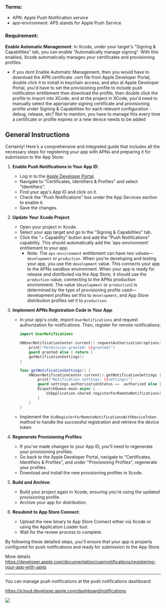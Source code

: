 

### Terms:
- APN: Apple Push Notification service
- aps-environment: APS stands for Apple Push Service

### Requirement:

**Enable Automatic Management**: In Xcode, under your target's "Signing & Capabilities" tab, you can enable "Automatically manage signing". With this enabled, Xcode automatically manages your certificates and provisioning profiles.

-  If you dont Enable Automatic Management, then you would have to download the APN certificate .cert file from Apple Developer Portal, double click it to install in keychain access; and also at Apple Developer Portal, you'd have to set the provisioning profile to include push notification entitlement then download the profile, then double click the profile to import into XCode; and at the project in XCode, you'd need to manually select the appropriate signing certificate and provisioning profile under Signing & Capabilities for each relevant configuration - debug, release, etc? Not to mention, you have to manage this every time a certificate or profile expires or a new device needs to be added


## General Instructions

Certainly! Here's a comprehensive and integrated guide that includes all the necessary steps for registering your app with APNs and preparing it for submission to the App Store:

1. **Enable Push Notifications in Your App ID**:
   - Log in to the [Apple Developer Portal](https://developer.apple.com/).
   - Navigate to "Certificates, Identifiers & Profiles" and select "Identifiers".
   - Find your app's App ID and click on it.
   - Check the "Push Notifications" box under the App Services section to enable it.
   - Save the changes.

2. **Update Your Xcode Project**:
   - Open your project in Xcode.
   - Select your app target and go to the "Signing & Capabilities" tab.
   - Click the "+ Capability" button and add the "Push Notifications" capability. This should automatically add the 'aps-environment' entitlement to your app.
	   - Note: The `aps-environment` entitlement can have two values—`development` or `production`. When you're developing and testing your app, you use the `development` value. This connects your app to the APNs sandbox environment. When your app is ready for release and distributed via the App Store, it should use the `production` value, connecting to the APNs production environment. The value (`development` or `production`) is determined by the type of provisioning profile used—development profiles set this to `development`, and App Store distribution profiles set it to `production`.

3. **Implement APNs Registration Code in Your App**:
   - In your app's code, import `UserNotifications` and request authorization for notifications. Then, register for remote notifications:
     ```swift
     import UserNotifications

     UNUserNotificationCenter.current().requestAuthorization(options: [.alert, .sound, .badge]) { granted, error in
         print("Permission granted: \(granted)")
         guard granted else { return }
         getNotificationSettings()
     }

     func getNotificationSettings() {
         UNUserNotificationCenter.current().getNotificationSettings { settings in
             print("Notification settings: \(settings)")
             guard settings.authorizationStatus == .authorized else { return }
             DispatchQueue.main.async {
                 UIApplication.shared.registerForRemoteNotifications()
             }
         }
     }
     ```
   - Implement the `didRegisterForRemoteNotificationsWithDeviceToken` method to handle the successful registration and retrieve the device token.

4. **Regenerate Provisioning Profiles**:
   - If you've made changes to your App ID, you'll need to regenerate your provisioning profiles.
   - Go back to the Apple Developer Portal, navigate to "Certificates, Identifiers & Profiles", and under "Provisioning Profiles", regenerate your profiles.
   - Download and install the new provisioning profiles in Xcode.

5. **Build and Archive**:
   - Build your project again in Xcode, ensuring you're using the updated provisioning profile.
   - Archive your app for distribution.

6. **Resubmit to App Store Connect**:
   - Upload the new binary to App Store Connect either via Xcode or using the Application Loader tool.
   - Wait for the review process to complete.

By following these detailed steps, you'll ensure that your app is properly configured for push notifications and ready for submission to the App Store.


More details
https://developer.apple.com/documentation/usernotifications/registering-your-app-with-apns


---


You can manage push notifications at the push notifications dashboard:

https://icloud.developer.apple.com/dashboard/notifications

![](https://i.imgur.com/ifmSQmQ.png)

